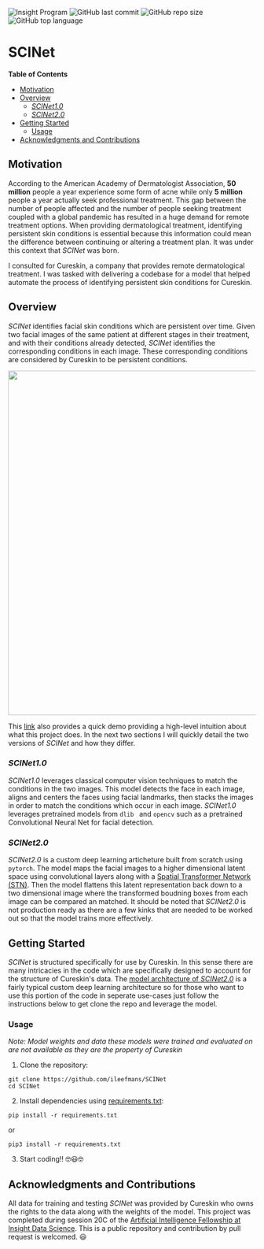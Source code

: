 ![Insight Program](https://img.shields.io/badge/Insight-Artificial%20Intelligence-lightgrey)
![GitHub last commit](https://img.shields.io/github/last-commit/ileefmans/SCINet)
![GitHub repo size](https://img.shields.io/github/repo-size/ileefmans/SCINet.svg)
![GitHub top language](https://img.shields.io/github/languages/top/ileefmans/SCINet)

# SCINet

**Table of Contents**  
- [Motivation](https://github.com/ileefmans/SCINet/blob/master/README.md#motivation)  
- [Overview](https://github.com/ileefmans/SCINet#overview)    
  - [*SCINet1.0*](https://github.com/ileefmans/SCINet#scinet10)     
  - [*SCINet2.0*](https://github.com/ileefmans/SCINet#scinet20)    
- [Getting Started](https://github.com/ileefmans/SCINet#getting-started)  
  - [Usage](https://github.com/ileefmans/SCINet#usage) 
- [Acknowledgments and Contributions](https://github.com/ileefmans/SCINet#acknowledgments-and-contributions)  

## Motivation
According to the American Academy of Dermatologist Association, **50 million** people a year experience some form of acne while only **5 million** people a year actually seek professional treatment. This gap between  the number of people affected and the number of people seeking treatment coupled with a global pandemic has resulted in a huge demand for remote treatment options. When providing dermatological treatment, identifying persistent skin conditions is essential because this information could mean the difference between continuing or altering a treatment plan. It was under this context that *SCINet* was born.  

I consulted for Cureskin, a company that provides remote dermatological treatment. I was tasked with delivering a codebase for a model that helped automate the process of identifying persistent skin conditions for Cureskin.

## Overview
*SCINet* identifies facial skin conditions which are persistent over time. Given two facial images of the same patient at different stages in their treatment, and with their conditions already detected, *SCINet* identifies the corresponding conditions in each image. These corresponding conditions are considered by Cureskin to be persistent conditions. 

<img src="https://github.com/ileefmans/SCINet/blob/master/images/example_image.png" width=700 align=center>
  
  This [link](https://www.youtube.com/watch?v=fg9VBqtjan4) also provides a quick demo providing a high-level intuition about what this project does. In the next two sections I will quickly detail the two versions of *SCINet* and how they differ.
  
### *SCINet1.0*
*SCINet1.0* leverages classical computer vision techniques to match the conditions in the two images. This model detects the face in each image, aligns and centers the faces using facial landmarks, then stacks the images in order to match the conditions which occur in each image. *SCINet1.0* leverages pretrained models from ```dlib ``` and ```opencv``` such as a pretrained Convolutional Neural Net for facial detection. 

### *SCINet2.0*
*SCINet2.0* is a custom deep learning articheture built from scratch using ```pytorch```. The model maps the facial images to a higher dimensional latent space using convolutional layers along with a [Spatial Transformer Network (STN)](https://arxiv.org/abs/1506.02025). Then the model flattens this latent representation back down to a two dimensional image where the transformed boudning boxes from each image can be compared an matched. It should be noted that *SCINet2.0* is not production ready as there are a few kinks that are needed to be worked out so that the model trains more effectively.
  
  
  ## Getting Started  
  *SCINet* is structured specifically for use by Cureskin. In this sense there are many intricacies in the code which are specifically designed to account for the structure of Cureskin's data. The [model architecture of *SCINet2.0*](./utils/model.py) is a fairly typical custom deep learning architecture so for those who want to use this portion of the code in seperate use-cases just follow the instructions below to get clone the repo and leverage the model.
  ### Usage  
  
  *Note: Model weights and data these models were trained and evaluated on are not available as they are the property of Cureskin*
  
  
  1. Clone the repository:  
  ```shell script
  git clone https://github.com/ileefmans/SCINet
  cd SCINet
  ```  
  2. Install dependencies using [requirements.txt](./requirements.txt):
  ```shell script
  pip install -r requirements.txt
  ```  
  or 
  ```shell script 
  pip3 install -r requirements.txt
  ```
  3. Start coding!! 🤓😃🤓
  
  
  ## Acknowledgments and Contributions  
  
  All data for training and testing *SCINet* was provided by Cureskin who owns the rights to the data along with the weights of the model. This project was completed during session 20C of the [Artificial Intelligence Fellowship at Insight Data Science](https://insightfellows.com/ai). This is a public repository and contribution by pull request is welcomed. 😃
  
  
  
  
  
